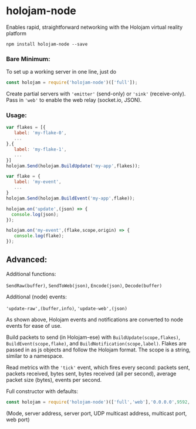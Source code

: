# holojam-node
Enables rapid, straightforward networking with the Holojam virtual reality platform

```
npm install holojam-node --save
```

### Bare Minimum:
To set up a working server in one line, just do

```javascript
const holojam = require('holojam-node')(['full']);
```

Create partial servers with `'emitter'` (send-only) or `'sink'` (receive-only). Pass in `'web'` to enable the web relay (socket.io, JSON).

### Usage:
```javascript
var flakes = [{
   label: 'my-flake-0',
   ...
},{
   label: 'my-flake-1',
   ...
}]
holojam.Send(holojam.BuildUpdate('my-app',flakes));

var flake = {
   label: 'my-event',
   ...
}
holojam.Send(holojam.BuildEvent('my-app',flake));

holojam.on('update',(json) => {
  console.log(json);
});

holojam.on('my-event',(flake,scope,origin) => {
   console.log(flake);
});
```

## Advanced:
Additional functions:

`SendRaw(buffer)`, `SendToWeb(json)`, `Encode(json)`, `Decode(buffer)`

Additional (node) events:

`'update-raw',(buffer,info)`, `'update-web',(json)`

As shown above, Holojam events and notifications are converted to node events for ease of use.

Build packets to send (in Holojam-ese) with `BuildUpdate(scope,flakes)`, `BuildEvent(scope,flake)`, and `BuildNotification(scope,label)`. Flakes are passed in as js objects and follow the Holojam format. The scope is a string, similar to a namespace.

Read metrics with the `'tick'` event, which fires every second: packets sent, packets received, bytes sent, bytes received (all per second), average packet size (bytes), events per second.

Full constructor with defaults:

```javascript
const holojam = require('holojam-node')(['full','web'],'0.0.0.0',9592,'239.0.2.4',9591,9593);
```
(Mode, server address, server port, UDP multicast address, multicast port, web port)
